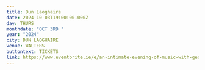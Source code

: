 ```yaml
---
title: Dun Laoghaire
date: 2024-10-03T19:00:00.000Z
day: THURS
monthdate: "OCT 3RD "
year: "2024"
city: DUN LAOGHAIRE
venue: WALTERS
buttontext: TICKETS
link: https://www.eventbrite.ie/e/an-intimate-evening-of-music-with-george-murphy-tickets-854362690807
---
```

